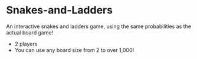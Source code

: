 # Snakes-and-Ladders

An interactive snakes and ladders game, using the same probabilities as the actual board game!

- 2 players
- You can use any board size from 2 to over 1,000!
